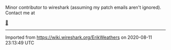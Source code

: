 Minor contributor to wireshark (assuming my patch emails aren't ignored). Contact me at

[:paperclip:](uploads/__moin_import__/attachments/ErikWeathers/erik.jpg "Upload new attachment \"erik.jpg\"")

---

Imported from https://wiki.wireshark.org/ErikWeathers on 2020-08-11 23:13:49 UTC
